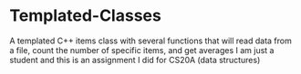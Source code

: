 # Templated-Classes
A templated C++ items class with several functions that will read data from a file, count the number of specific items, and get averages
I am just a student and this is an assignment I did for CS20A (data structures)
